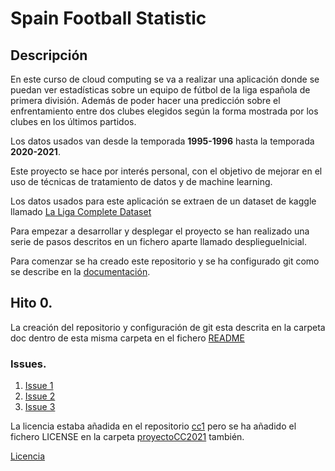# Spain Football Statistic
## Descripción
En este curso de cloud computing se va a realizar una aplicación donde se puedan ver estadísticas sobre un equipo de fútbol de la liga española de primera división. Además de poder hacer una predicción sobre el enfrentamiento entre dos clubes elegidos según la forma mostrada por los clubes en los últimos partidos.

Los datos usados van desde la temporada **1995-1996** hasta la temporada **2020-2021**.

Este proyecto se hace por interés personal, con el objetivo de mejorar en el uso de técnicas de tratamiento de datos y de machine learning.

Los datos usados para este aplicación se extraen de un dataset de kaggle llamado [La Liga Complete Dataset](https://www.kaggle.com/kishan305/la-liga-results-19952020)

Para empezar a desarrollar y desplegar el proyecto se han realizado una serie de pasos descritos en un fichero aparte llamado despliegueInicial.

Para comenzar se ha creado este repositorio y se ha configurado git como se describe en la [documentación](https://github.com/CharlySM/cc1/blob/main/proyectoCC2021/doc/README.md).

## Hito 0.
La creación del repositorio y configuración de git esta descrita en la carpeta doc dentro de esta misma carpeta en el fichero [README](https://github.com/CharlySM/cc1/blob/main/proyectoCC2021/doc/README.md)
### Issues.
1. [Issue 1](https://github.com/CharlySM/cc1/issues/5)
2. [Issue 2](https://github.com/CharlySM/cc1/issues/7)
3. [Issue 3](https://github.com/CharlySM/cc1/issues/10)

La licencia estaba añadida en el repositorio [cc1](https://github.com/CharlySM/cc1) pero se ha añadido el fichero LICENSE en la carpeta [proyectoCC2021](https://github.com/CharlySM/cc1/tree/main/proyectoCC2021) también.

[Licencia](https://github.com/CharlySM/cc1/blob/main/LICENSE)
